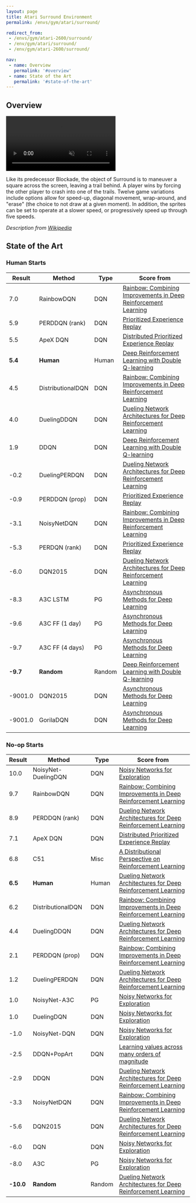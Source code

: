 ```yaml
---
layout: page
title: Atari Surround Environment
permalink: /envs/gym/atari/surround/

redirect_from:
 - /envs/gym/atari-2600/surround/
 - /env/gym/atari/surround/
 - /env/gym/atari-2600/surround/

nav:
 - name: Overview
   permalink: '#overview'
 - name: State of the Art
   permalink: '#state-of-the-art'
---
```



## Overview

<video autoplay muted loop controls>
  <source src="{{ 'assets/_pages/envs/gym/atari/surround.mp4' | absolute_url }}" type="video/mp4">
</video>

Like its predecessor Blockade, the object of Surround is to maneuver a square across the screen, leaving a trail behind. A player wins by forcing the other player to crash into one of the trails. Twelve game variations include options allow for speed-up, diagonal movement, wrap-around, and "erase" (the choice to not draw at a given moment). In addition, the sprites can be set to operate at a slower speed, or progressively speed up through five speeds.

*Description from [Wikipedia](https://en.wikipedia.org/wiki/Surround_(video_game))*


## State of the Art

### Human Starts

| Result | Method | Type | Score from |
|--------|--------|------|------------|
| 7.0 | RainbowDQN | DQN | [Rainbow: Combining Improvements in Deep Reinforcement Learning](https://arxiv.org/abs/1710.02298) |
| 5.9 | PERDDQN (rank) | DQN | [Prioritized Experience Replay](https://arxiv.org/abs/1511.05952) |
| 5.5 | ApeX DQN | DQN | [Distributed Prioritized Experience Replay](https://arxiv.org/abs/1803.00933) |
| **5.4** | **Human** | Human | [Deep Reinforcement Learning with Double Q-learning](https://arxiv.org/abs/1509.06461) |
| 4.5 | DistributionalDQN | DQN | [Rainbow: Combining Improvements in Deep Reinforcement Learning](https://arxiv.org/abs/1710.02298) |
| 4.0 | DuelingDDQN | DQN | [Dueling Network Architectures for Deep Reinforcement Learning](https://arxiv.org/abs/1511.06581) |
| 1.9 | DDQN | DQN | [Deep Reinforcement Learning with Double Q-learning](https://arxiv.org/abs/1509.06461) |
| -0.2 | DuelingPERDQN | DQN | [Dueling Network Architectures for Deep Reinforcement Learning](https://arxiv.org/abs/1511.06581) |
| -0.9 | PERDDQN (prop) | DQN | [Prioritized Experience Replay](https://arxiv.org/abs/1511.05952) |
| -3.1 | NoisyNetDQN | DQN | [Rainbow: Combining Improvements in Deep Reinforcement Learning](https://arxiv.org/abs/1710.02298) |
| -5.3 | PERDQN (rank) | DQN | [Prioritized Experience Replay](https://arxiv.org/abs/1511.05952) |
| -6.0 | DQN2015 | DQN | [Dueling Network Architectures for Deep Reinforcement Learning](https://arxiv.org/abs/1511.06581) |
| -8.3 | A3C LSTM | PG | [Asynchronous Methods for Deep Learning](https://arxiv.org/abs/1602.01783) |
| -9.6 | A3C FF (1 day) | PG | [Asynchronous Methods for Deep Learning](https://arxiv.org/abs/1602.01783) |
| -9.7 | A3C FF (4 days) | PG | [Asynchronous Methods for Deep Learning](https://arxiv.org/abs/1602.01783) |
| **-9.7** | **Random** | Random | [Deep Reinforcement Learning with Double Q-learning](https://arxiv.org/abs/1509.06461) |
| -9001.0 | DQN2015 | DQN | [Asynchronous Methods for Deep Learning](https://arxiv.org/abs/1602.01783) |
| -9001.0 | GorilaDQN | DQN | [Asynchronous Methods for Deep Learning](https://arxiv.org/abs/1602.01783) |

### No-op Starts

| Result | Method | Type | Score from |
|--------|--------|------|------------|
| 10.0 | NoisyNet-DuelingDQN | DQN | [Noisy Networks for Exploration](https://arxiv.org/abs/1706.10295) |
| 9.7 | RainbowDQN | DQN | [Rainbow: Combining Improvements in Deep Reinforcement Learning](https://arxiv.org/abs/1710.02298) |
| 8.9 | PERDDQN (rank) | DQN | [Dueling Network Architectures for Deep Reinforcement Learning](https://arxiv.org/abs/1511.06581) |
| 7.1 | ApeX DQN | DQN | [Distributed Prioritized Experience Replay](https://arxiv.org/abs/1803.00933) |
| 6.8 | C51 | Misc | [A Distributional Perspective on Reinforcement Learning](https://arxiv.org/abs/1707.06887) |
| **6.5** | **Human** | Human | [Dueling Network Architectures for Deep Reinforcement Learning](https://arxiv.org/abs/1511.06581) |
| 6.2 | DistributionalDQN | DQN | [Rainbow: Combining Improvements in Deep Reinforcement Learning](https://arxiv.org/abs/1710.02298) |
| 4.4 | DuelingDDQN | DQN | [Dueling Network Architectures for Deep Reinforcement Learning](https://arxiv.org/abs/1511.06581) |
| 2.1 | PERDDQN (prop) | DQN | [Rainbow: Combining Improvements in Deep Reinforcement Learning](https://arxiv.org/abs/1710.02298) |
| 1.2 | DuelingPERDQN | DQN | [Dueling Network Architectures for Deep Reinforcement Learning](https://arxiv.org/abs/1511.06581) |
| 1.0 | NoisyNet-A3C | PG | [Noisy Networks for Exploration](https://arxiv.org/abs/1706.10295) |
| 1.0 | DuelingDQN | DQN | [Noisy Networks for Exploration](https://arxiv.org/abs/1706.10295) |
| -1.0 | NoisyNet-DQN | DQN | [Noisy Networks for Exploration](https://arxiv.org/abs/1706.10295) |
| -2.5 | DDQN+PopArt | DQN | [Learning values across many orders of magnitude](https://arxiv.org/abs/1602.07714) |
| -2.9 | DDQN | DQN | [Dueling Network Architectures for Deep Reinforcement Learning](https://arxiv.org/abs/1511.06581) |
| -3.3 | NoisyNetDQN | DQN | [Rainbow: Combining Improvements in Deep Reinforcement Learning](https://arxiv.org/abs/1710.02298) |
| -5.6 | DQN2015 | DQN | [Dueling Network Architectures for Deep Reinforcement Learning](https://arxiv.org/abs/1511.06581) |
| -6.0 | DQN | DQN | [Noisy Networks for Exploration](https://arxiv.org/abs/1706.10295) |
| -8.0 | A3C | PG | [Noisy Networks for Exploration](https://arxiv.org/abs/1706.10295) |
| **-10.0** | **Random** | Random | [Dueling Network Architectures for Deep Reinforcement Learning](https://arxiv.org/abs/1511.06581) |

